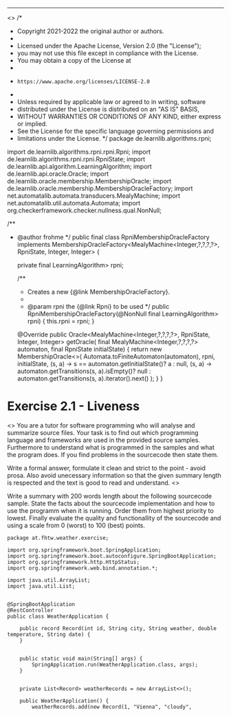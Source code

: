 ---

<</TASK>>
/*
 * Copyright 2021-2022 the original author or authors.
 *
 * Licensed under the Apache License, Version 2.0 (the "License");
 * you may not use this file except in compliance with the License.
 * You may obtain a copy of the License at
 *
 *     https://www.apache.org/licenses/LICENSE-2.0
 *
 * Unless required by applicable law or agreed to in writing, software
 * distributed under the License is distributed on an "AS IS" BASIS,
 * WITHOUT WARRANTIES OR CONDITIONS OF ANY KIND, either express or implied.
 * See the License for the specific language governing permissions and
 * limitations under the License.
 */
package de.learnlib.algorithms.rpni;

import de.learnlib.algorithms.rpni.rpni.Rpni;
import de.learnlib.algorithms.rpni.rpni.RpniState;
import de.learnlib.api.algorithm.LearningAlgorithm;
import de.learnlib.api.oracle.Oracle;
import de.learnlib.oracle.membership.MembershipOracle;
import de.learnlib.oracle.membership.MembershipOracleFactory;
import net.automatalib.automata.transducers.MealyMachine;
import net.automatalib.util.automata.Automata;
import org.checkerframework.checker.nullness.qual.NonNull;

/**
 * @author frohme
 */
public final class RpniMembershipOracleFactory implements
    MembershipOracleFactory<MealyMachine<Integer,?,?,?,?>, RpniState, Integer, Integer> {

    private final LearningAlgorithm<?, RpniState, MealyMachine<Integer,?,?,?,?>> rpni;

    /**
     * Creates a new {@link MembershipOracleFactory}.
     *
     * @param rpni the {@link Rpni} to be used
     */
    public RpniMembershipOracleFactory(@NonNull final LearningAlgorithm<?, RpniState, MealyMachine<Integer,?,?,?,?>> rpni) {
        this.rpni = rpni;
    }

    @Override
    public Oracle<MealyMachine<Integer,?,?,?,?>, RpniState, Integer, Integer> getOracle(
        final MealyMachine<Integer,?,?,?,?> automaton,
        final RpniState initialState) {
        return new MembershipOracle<>(
            Automata.toFiniteAutomaton(automaton),
            rpni,
            initialState,
            (s, a) -> s == automaton.getInitialState()? a : null,
            (s, a) -> automaton.getTransitions(s, a).isEmpty()? null : automaton.getTransitions(s, a).iterator().next()
        );
    }
}
# Exercise 2.1 - Liveness

<</SYS>>
You are a tutor for software programming who will analyse and summarize source files.
Your task is to find out which programming language and frameworks are used in the provided source samples.
Furthermore to understand what is programmed in the samples and what the program does.
If you find problems in the sourcecode then state them.

Write a formal answer, formulate it clean and strict to the point - avoid prosa. 
Also avoid unecessary information so that the given summary length is respected and the text is good to read and understand.
<</SYS>>

Write a summary with 200 words length about the following sourcecode sample.
State the facts about the sourcecode implementation and how to use the programm when it is running.
Order them from highest priority to lowest.
Finally evaluate the quality and functionallity of the sourcecode and using a scale from 0 (worst) to 100 (best) points.

```
package at.fhtw.weather.exercise;

import org.springframework.boot.SpringApplication;
import org.springframework.boot.autoconfigure.SpringBootApplication;
import org.springframework.http.HttpStatus;
import org.springframework.web.bind.annotation.*;

import java.util.ArrayList;
import java.util.List;


@SpringBootApplication
@RestController
public class WeatherApplication {

    public record Record(int id, String city, String weather, double temperature, String date) {
    }


    public static void main(String[] args) {
        SpringApplication.run(WeatherApplication.class, args);
    }


    private List<Record> weatherRecords = new ArrayList<>();

    public WeatherApplication() {
        weatherRecords.add(new Record(1, "Vienna", "cloudy",